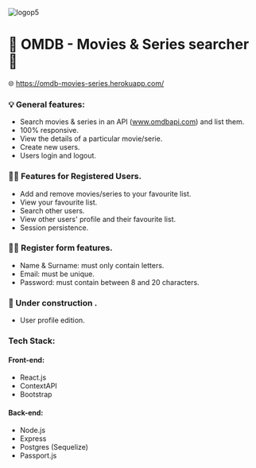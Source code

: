 ![logop5](https://p5-hall-of-fame.s3.amazonaws.com/p5logo.png)

# 🚀 OMDB - Movies & Series searcher 🚀
🌐 https://omdb-movies-series.herokuapp.com/

### 💡 General features:

- Search movies & series in an API (www.omdbapi.com) and list them.
- 100% responsive.
- View the details of a particular movie/serie.
- Create new users.
- Users login and logout.

### 👩‍💻 Features for Registered Users.

- Add and remove movies/series to your favourite list.
- View your favourite list.
- Search other users.
- View other users' profile and their favourite list.
- Session persistence.

### 👩‍💻 Register form features.

- Name & Surname: must only contain letters.
- Email: must be unique.
- Password: must contain between 8 and 20 characters.

### 🚧 Under construction .

- User profile edition.

###  Tech Stack:

####  Front-end:
- React.js
- ContextAPI
- Bootstrap 

####  Back-end:
- Node.js
- Express
- Postgres (Sequelize)
- Passport.js 



